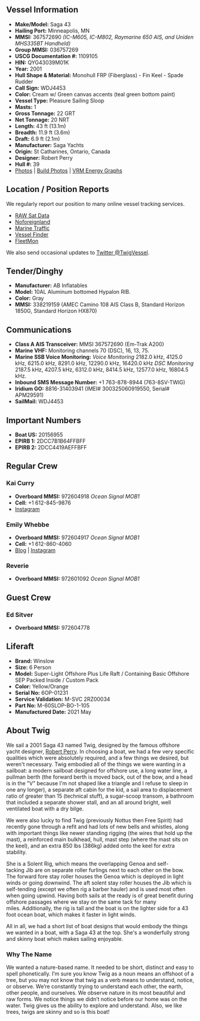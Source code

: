 ## Vessel Information

* **Make/Model:** Saga 43
* **Hailing Port:** Minneapolis, MN
* **MMSI:** 367572690 _(IC-M605, IC-M802, Raymarine 650 AIS, and Uniden MHS335BT Handheld)_
* **Group MMSI:** 036757269
* **USCG Documentation #:** 1109105
* **HIN:** QYG43039M01K
* **Year:** 2001
* **Hull Shape & Material:** Monohull FRP (Fiberglass) - Fin Keel - Spade Rudder
* **Call Sign:** WDJ4453
* **Color:** Cream w/ Green canvas accents (teal green bottom paint)
* **Vessel Type:** Pleasure Sailing Sloop
* **Masts:** 1
* **Gross Tonnage:** 22 GRT
* **Net Tonnage:** 20 NRT
* **Length:** 43 ft (13.1m)
* **Breadth:** 11.9 ft (3.6m)
* **Draft:** 6.9 ft (2.1m)
* **Manufacturer:** Saga Yachts
* **Origin:** St Catharines, Ontario, Canada
* **Designer:** Robert Perry
* **Hull #:** 39
* [Photos](https://goo.gl/photos/BqvhMbznNi16jDPj7)
| [Build Photos](https://goo.gl/photos/Nwe4rwotP1fW986bA)
| [VRM Energy Graphs](https://vrm.victronenergy.com/installation/12853/share/0889a143)

## Location / Position Reports

We regularly report our position to many online vessel tracking services.

* [RAW Sat Data](https://api.wayoffthegrid.com/position/twig)
* [Noforeignland](https://www.noforeignland.com/boat/twig/journey)
* [Marine Traffic](https://www.marinetraffic.com/en/ais/home/shipid:450795/tracktype:9/lpt:1606661280)
* [Vessel Finder](https://www.vesselfinder.com/?mmsi=367572690)
* [FleetMon](https://universe.fleetmon.com/explorer/vessel/3691297?zoom=6.5&baseLayer=fm-street)

We also send occasional updates to [Twitter @TwigVessel](https://twitter.com/TwigVessel).

## Tender/Dinghy

* **Manufacturer:** AB Inflatables
* **Model:** 10AL Aluminum bottomed Hypalon RIB.
* **Color:** Gray
* **MMSI:** 338219159 (AMEC Camino 108 AIS Class B, Standard Horizon 1850G, Standard Horizon HX870)

## Communications

* **Class A AIS Transceiver:** MMSI 367572690 (Em-Trak A200)
* **Marine VHF:** Monitoring channels 70 (DSC), 16, 13, 75.
* **Marine SSB Voice Monitoring:** _Voice Monitoring_ 2182.0 kHz, 4125.0 kHz, 6215.0 kHz, 8291.0 kHz, 12290.0 kHz, 16420.0 kHz _DSC Monitoring_  2187.5 kHz, 4207.5 kHz, 6312.0 kHz, 8414.5 kHz, 12577.0 kHz, 16804.5 kHz.
* **Inbound SMS Message Number:** +1 763-878-8944 (763-8SV-TWIG)
* **Iridium GO:** 8816-31403941 (IMEI# 300325060919550, Serial# APM29591)
* **SailMail:** WDJ4453

## Important Numbers

* **Boat US:** 20156955
* **EPIRB 1:** 2DCC7B1B64FFBFF
* **EPIRB 2:** 2DCC4419AEFFBFF

## Regular Crew

### Kai Curry

* **Overboard MMSI:** 972604918 _Ocean Signal MOB1_
* **Cell:** +1 612-845-9876
* [Instagram](https://www.instagram.com/wayoffthegrid/)

### Emily Whebbe

* **Overboard MMSI:** 972604917 _Ocean Signal MOB1_
* **Cell:** +1 612-860-4060
* [Blog](https://www.sailingthebakery.com)
| [Instagram](https://www.instagram.com/sailingthebakery/)

### Reverie

* **Overboard MMSI:** 972601092 _Ocean Signal MOB1_

## Guest Crew

### Ed Sitver

* **Overboard MMSI:** 972604778

## Liferaft

* **Brand:** Winslow
* **Size:** 6 Person
* **Model:** Super-Light Offshore Plus Life Raft / Containing Basic Offshore SEP Packed Inside / Custom Pack
* **Color:** Yellow/Orange
* **Serial No:** 6OP-01231
* **Service Validation:** M-SVC 2RZ00034
* **Part No:** M-60SLOP-BO-1-105
* **Manufactured Date:** 2021 May

## About Twig

We sail a 2001 Saga 43 named Twig, designed by the famous offshore yacht designer, [Robert Perry](http://perryboat.com). In choosing a boat, we had a few very specific qualities which were absolutely required, and a few things we desired, but weren't necessary. Twig embodied all of the things we were wanting in a sailboat: a modern sailboat designed for offshore use, a long water line, a pullman berth (the forward berth is moved back, out of the bow, and a head is in the "V" because I'm not shaped like a triangle and I refuse to sleep in one any longer), a separate aft cabin for the kid, a sail area to displacement ratio of greater than 15 (technical stuff), a sugar-scoop transom, a bathroom that included a separate shower stall, and an all around bright, well ventilated boat with a dry bilge.

We were also lucky to find Twig (previously Nottus then Free Spirit) had recently gone through a refit and had lots of new bells and whistles, along with important things like newer standing rigging (the wires that hold up the mast), a reinforced main bulkhead, hull, mast step (where the mast sits on the keel), and an extra 850 lbs (386kg) added onto the keel for extra stability.

She is a Solent Rig, which means the overlapping Genoa and self-tacking Jib are on separate roller furlings next to each other on the bow. The forward fore stay roller houses the Genoa which is deployed in light winds or going downwind. The aft solent stay roller houses the Jib which is self-tending (except we often rig a barber hauler) and is used most often when going upwind. Having both sails at the ready is of great benefit during offshore passages where we stay on the same tack for many miles. Additionally, the rig is tall and the boat is on the lighter side for a 43 foot ocean boat, which makes it faster in light winds.

All in all, we had a short list of boat designs that would embody the things we wanted in a boat, with a Saga 43 at the top. She's a wonderfully strong and skinny boat which makes sailing enjoyable.

### Why The Name

We wanted a nature-based name. It needed to be short, distinct and easy to spell phonetically. I’m sure you know Twig as a noun means an offshoot of a tree, but you may not know that twig as a verb means to understand, notice, or observe. We’re constantly trying to understand each other, the earth, other people, and ourselves. We observe nature in its most beautiful and raw forms. We notice things we didn’t notice before our home was on the water. Twig gives us the ability to explore and understand. Also, we like trees, twigs are skinny and so is this boat!
